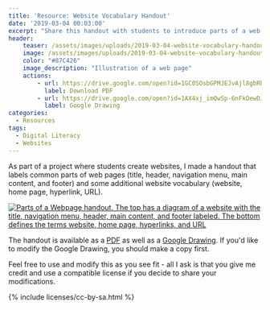 ```yaml
---
title: 'Resource: Website Vocabulary Handout'
date: '2019-03-04 00:03:00'
excerpt: "Share this handout with students to introduce parts of a web age and other vocabulary."
header:
    teaser: /assets/images/uploads/2019-03-04-website-vocabulary-handout.png
    image: /assets/images/uploads/2019-03-04-website-vocabulary-handout.png
    color: "#87C426"
    image_description: "Illustration of a web page"
    actions:
        - url: https://drive.google.com/open?id=1GC0SOsbGPMJEJvAjl8gbRhRiC4acDGIK
          label: Download PDF
        - url: https://drive.google.com/open?id=1AX4xj_imQwSp-6nFkOewDJzVfc8RGWFtEpsGuUCocEA
          label: Google Drawing
categories:
  - Resources
tags:
  - Digital Literacy
  - Websites
---
```


As part of a project where students create websites, I made a handout that labels common parts of web pages (title, header, navigation menu, main content, and footer) and some additional website vocabulary (website, home page, hyperlink, URL).

<a href="https://drive.google.com/open?id=1AX4xj_imQwSp-6nFkOewDJzVfc8RGWFtEpsGuUCocEA" class="download-preview">
    <img src="https://docs.google.com/drawings/d/e/2PACX-1vR4YLGOf_uEeRoT3ZYMdnKsGwhvKzpCWkLTT_SwCvoeq-Hmlh_RgkgPcpdvRbfPChh-jo2TCOjKjuaY/pub?w=408&amp;h=528" alt="Parts of a Webpage handout. The top has a diagram of a website with the title, navigation menu, header, main content, and footer labeled. The bottom defines the terms website, home page, hyperlinks, and URL">
</a>

The handout is available as a [PDF](https://drive.google.com/open?id=1GC0SOsbGPMJEJvAjl8gbRhRiC4acDGIK) as well as a [Google Drawing](https://drive.google.com/open?id=1AX4xj_imQwSp-6nFkOewDJzVfc8RGWFtEpsGuUCocEA). If you'd like to modify the Google Drawing, you should make a copy first.

Feel free to use and modify this as you see fit - all I ask is that you give me credit and use a compatible license if you decide to share your modifications.

{% include licenses/cc-by-sa.html %}
